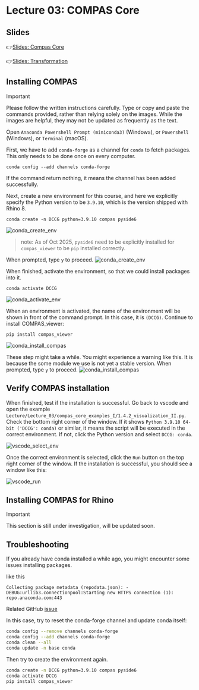 # Lecture 03: COMPAS Core
## Slides
👉[Slides: Compas Core](https://app.rccn.dev/slidev/DCCG-03)

👉[Slides: Transformation](https://app.rccn.dev/slidev/DCCG-03-1)

## Installing COMPAS

> [!IMPORTANT]
> Please follow the written instructions carefully. Type or copy and paste the commands provided, rather than relying solely on the images. While the images are helpful, they may not be updated as frequently as the text. 

Open `Anaconda Powershell Prompt (miniconda3)` (Windows), or `Powershell` (Windows),  or `Terminal` (macOS).

First, we have to add `conda-forge` as a channel for `conda` to fetch packages. This only needs to be done once on every computer.
```
conda config --add channels conda-forge
```
If the command return nothing, it means the channel has been added successfully.

Next, create a new environment for this course, and here we explicitly specify the Python version to be `3.9.10`, which is the version shipped with Rhino 8.
```
conda create -n DCCG python=3.9.10 compas pyside6
```
![conda_create_env](/Assets/imgs/conda_create.png)

> note: As of Oct 2025, `pyside6` need to be explicitly installed for `compas_viewer` to be `pip` installed correctly.

When prompted, type `y` to proceed.
![conda_create_env](/Assets/imgs/conda_create_prompt.png)

When finished, activate the environment, so that we could install packages into it.
```
conda activate DCCG
```
![conda_activate_env](/Assets/imgs/conda_activate.png)

When an environment is activated, the name of the environment will be shown in front of the command prompt. In this case, it is `(DCCG)`. Continue to install COMPAS_viewer:
```
pip install compas_viewer
```
![conda_install_compas](/Assets/imgs/conda_install_warning.png)

These step might take a while. You might experience a warning like this. It is because the some module we use is not yet a stable version. When prompted, type `y` to proceed.
![conda_install_compas](/Assets/imgs/conda_install_prompt.png)

## Verify COMPAS installation
When finished, test if the installation is successful. Go back to vscode and open the example `Lecture/Lecture_03/compas_core_examples_I/1.4.2_visualization_II.py`. Check the bottom right corner of the window. If it shows `Python 3.9.10 64-bit ('DCCG': conda)` or similar, it means the script will be executed in the correct environment. If not, click the Python version and select `DCCG: conda`.

![vscode_select_env](/Assets/imgs/vscode_python_interpreter.png)

Once the correct environment is selected, click the `Run` button on the top right corner of the window. If the installation is successful, you should see a window like this:

![vscode_run](/Assets/imgs/compas_viewer.png)


## Installing COMPAS for Rhino

> [!IMPORTANT]
> This section is still under investigation, will be updated soon.

## Troubleshooting

If you already have conda installed a while ago, you might encounter some issues installing packages.

like this
```text
Collecting package metadata (repodata.json): - 
DEBUG:urllib3.connectionpool:Starting new HTTPS connection (1): repo.anaconda.com:443
```

Related GitHub [issue](https://github.com/conda/conda-build/issues/4539)

In this case, try to reset the conda-forge channel and update conda itself:

```bash
conda config --remove channels conda-forge
conda config --add channels conda-forge
conda clean --all
conda update -n base conda
```

Then try to create the environment again.

```bash
conda create -n DCCG python=3.9.10 compas pyside6
conda activate DCCG
pip install compas_viewer
```